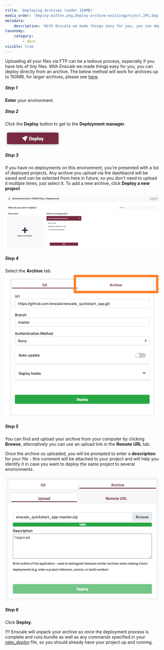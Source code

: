```yaml
---
title: 'Deploying Archives (under 150MB)'
media_order: 'Deploy-button.png,Deploy-archive-existingproject.JPG,deploy-selectarchive.png,deploy-archive-adddescription.JPG'
metadata:
    description: 'With Enscale we made things easy for you, you can deploy directly from an archive. The below method will work for archives up to 150MB.'
taxonomy:
    category:
        - docs
visible: true
---
```


Uploading all your files via FTP can be a tedious process, especially if you have lots of tiny files. With Enscale we made things easy for you, you can deploy directly from an archive. The below method will work for archives up to 150MB, for larger archives, please see [here](/deployments/deploying-archives-150mb).

##### Step 1
**Enter** your environment. 

##### Step 2
Click the **Deploy** button to get to the **Deployment manager**.

![](Deploy-button.png)

##### Step 3
If you have no deployments on this environment, you're presented with a list of deployed projects. Any archive you upload via the dashbaord will be saved and can be selected from here in future, so you don't need to upload it multiple times, just select it. To add a new archive, click **Deploy a new project**

![](Deploy-archive-existingproject.JPG)

##### Step 4
Select the **Archive** tab. 
![](deploy-selectarchive.png)

##### Step 5

You can find and upload your archive from your computer by clicking **Browse**, alternatively you can use an upload link in the **Remote URL** tab.

Once the archive us uploaded, you will be prompted to enter a **description** for your file - this comment will be attached to your project and will help you identify it in case you want to deploy the same project to several environments.

![](deploy-archive-adddescription.JPG)

##### Step 6

Click **Deploy**.

!!!! Enscale will unpack your archive so once the deployment process is complete and runs bundle as well as any commands specified in your [_rake_\__deploy_](/app/rake) file, so you should already have your project up and running.




